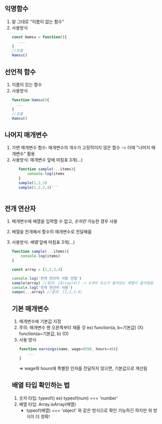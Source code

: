 ## 익명함수
1. 말 그대로 "이름이 없는 함수"
2. 사용방식
   ```javascript
   const Hamsu = function(){
      ...
   }
   //호출
   Hamsu()
   ```

## 선언적 함수
1. 이름이 있는 함수
2. 사용방식
   ```javascript
   function Hamsu(){
     ...
   }
   //호출
   Hamsu()
   ```

## 나머지 매개변수
1. 가변 매개변수 함수: 매개변수의 개수가 고정적이지 않은 함수
   -> 이때 "나머지 매개변수" 활용
2. 사용방식: 매개변수 앞에 마침표 3개(...)
   ```javascript
      function sample(...items){
          console.log(items
      }
      sample(1,2,3)
      sample(1,2,3,4)```
  
## 전개 연산자
1. 매개변수에 배열을 입력할 수 없고, *숫자만* 가능한 경우 사용
2. 배열을 전개해서 함수의 매개변수로 전달해줌
3. 사용방식: *배열* 앞에 마침표 3개(...)
   ```javascript
   function sample(...items){
       console.log(items)
   }

   const array = [1,2,3,4]

   console.log('전개 연산자 사용 안함')
   sample(array) //결과: [Array(4)] -> 4개의 요소가 들어있는 배열이 들어왔음
   console.log('전개 연산자 사용')
   sampe(...array) //결과: [1,2,3,4]
   ```

   ## 기본 매개변수
   1. 매개변수에 기본값 지정
   2. 주의: 매개변수 맨 오른쪽부터 채울 것
      ex) function(a, b=기본값) (X)
          function(a=기본값, b) (O)
   3. 사용 방식
      ```javascript
      function earnings(name, wage=8590, hours=40){
          ...
      }
      ```
      => wage와 hours에 특별한 인자를 전달하지 않으면, 기본값으로 계산됨

   ## 배열 타입 확인하는 법
   1. 숫자 타입: typeof()
      ex) typeof(num) === 'number'
   2. 배열 타입: Array.isArray(배열)
      * typeof(배열) === 'object' 와 같은 방식으로 확인 가능하긴 하지만 위 방식이 더 정확!
